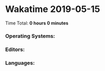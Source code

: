 # Wakatime 2019-05-15

Time Total: **0 hours 0 minutes**

### Operating Systems:

### Editors:

### Languages:

